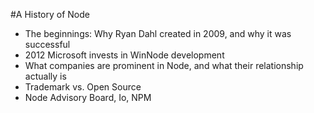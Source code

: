 #A History of Node

* The beginnings: Why Ryan Dahl created in 2009, and why it was successful
* 2012 Microsoft invests in WinNode development
* What companies are prominent in Node, and what their relationship actually is
* Trademark vs. Open Source
* Node Advisory Board, Io, NPM
